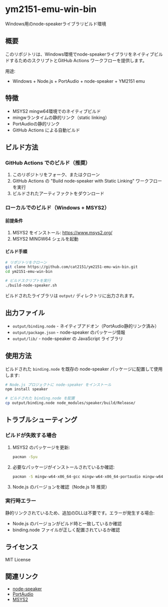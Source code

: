 # ym2151-emu-win-bin

Windows用のnode-speakerライブラリビルド環境

## 概要

このリポジトリは、Windows環境でnode-speakerライブラリをネイティブビルドするためのスクリプトとGitHub Actions ワークフローを提供します。

用途:
- Windows + Node.js + PortAudio + node-speaker + YM2151 emu

## 特徴

- MSYS2 mingw64環境でのネイティブビルド
- mingwランタイムの静的リンク（static linking）
- PortAudioの静的リンク
- GitHub Actions による自動ビルド

## ビルド方法

### GitHub Actions でのビルド（推奨）

1. このリポジトリをフォーク、またはクローン
2. GitHub Actions の "Build node-speaker with Static Linking" ワークフローを実行
3. ビルドされたアーティファクトをダウンロード

### ローカルでのビルド（Windows + MSYS2）

#### 前提条件

1. MSYS2 をインストール: https://www.msys2.org/
2. MSYS2 MINGW64 シェルを起動

#### ビルド手順

```bash
# リポジトリをクローン
git clone https://github.com/cat2151/ym2151-emu-win-bin.git
cd ym2151-emu-win-bin

# ビルドスクリプトを実行
./build-node-speaker.sh
```

ビルドされたライブラリは `output/` ディレクトリに出力されます。

## 出力ファイル

- `output/binding.node` - ネイティブアドオン（PortAudio静的リンク済み）
- `output/package.json` - node-speaker のパッケージ情報
- `output/lib/` - node-speaker の JavaScript ライブラリ

## 使用方法

ビルドされた `binding.node` を既存の node-speaker パッケージに配置して使用します:

```bash
# Node.js プロジェクトに node-speaker をインストール
npm install speaker

# ビルドされた binding.node を配置
cp output/binding.node node_modules/speaker/build/Release/
```

## トラブルシューティング

### ビルドが失敗する場合

1. MSYS2 のパッケージを更新:
   ```bash
   pacman -Syu
   ```

2. 必要なパッケージがインストールされているか確認:
   ```bash
   pacman -S mingw-w64-x86_64-gcc mingw-w64-x86_64-portaudio mingw-w64-x86_64-pkg-config
   ```

3. Node.js のバージョンを確認（Node.js 18 推奨）

### 実行時エラー

静的リンクされているため、追加のDLLは不要です。エラーが発生する場合:
- Node.js のバージョンがビルド時と一致しているか確認
- binding.node ファイルが正しく配置されているか確認

## ライセンス

MIT License

## 関連リンク

- [node-speaker](https://github.com/TooTallNate/node-speaker)
- [PortAudio](http://www.portaudio.com/)
- [MSYS2](https://www.msys2.org/)